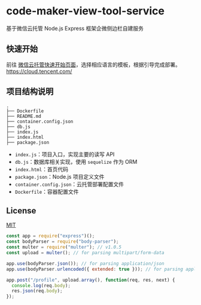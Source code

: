 # code-maker-view-tool-service

基于微信云托管 Node.js Express 框架企微侧边栏自建服务

## 快速开始

前往 [微信云托管快速开始页面](https://cloud.weixin.qq.com/cloudrun/onekey)，选择相应语言的模板，根据引导完成部署。
https://cloud.tencent.com/

## 项目结构说明

```
.
├── Dockerfile
├── README.md
├── container.config.json
├── db.js
├── index.js
├── index.html
├── package.json
```

- `index.js`：项目入口，实现主要的读写 API
- `db.js`：数据库相关实现，使用 `sequelize` 作为 ORM
- `index.html`：首页代码
- `package.json`：Node.js 项目定义文件
- `container.config.json`：云托管部署配置文件
- `Dockerfile`：容器配置文件

## License

[MIT](./LICENSE)

```js
const app = require("express")();
const bodyParser = require("body-parser");
const multer = require("multer"); // v1.0.5
const upload = multer(); // for parsing multipart/form-data

app.use(bodyParser.json()); // for parsing application/json
app.use(bodyParser.urlencoded({ extended: true })); // for parsing application/x-www-form-urlencoded

app.post("/profile", upload.array(), function(req, res, next) {
  console.log(req.body);
  res.json(req.body);
});
```
